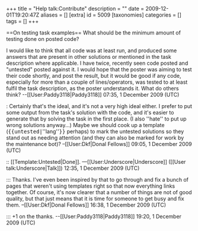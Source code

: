 +++
title = "Help talk:Contribute"
description = ""
date = 2009-12-01T19:20:47Z
aliases = []
[extra]
id = 5009
[taxonomies]
categories = []
tags = []
+++

==On testing task examples==
What should be the minimum amount of testing done on posted code? 

I would like to think that all code was at least run, and produced some answers that are present in other solutions or mentioned in the task description where applicable. I have twice, recently seen code posted and "untested" posted against it. I would hope that the poster was aiming to test their code shortly, and post the result, but it would be good if any code, especially for more than a couple of lines/operators, was tested to at least fulfil the task description, as the poster understands it. What do others think? --[[User:Paddy3118|Paddy3118]] 07:35, 1 December 2009 (UTC)

: Certainly that's the ideal, and it's not a very high ideal either. I prefer to put some output from the task's solution with the code, and it's easier to generate that by solving the task in the first place. (I also ''hate'' to put up wrong solutions anyway...) Maybe we should cook up a template (<tt><nowiki>{{untested|</nowiki></tt>''lang''<tt><nowiki>}}</nowiki></tt> perhaps) to mark the untested solutions so they stand out as needing attention (and they can also be marked for work by the maintenance bot)? –[[User:Dkf|Donal Fellows]] 09:05, 1 December 2009 (UTC)

:: [[Template:Untested|Done]]. —[[User:Underscore|Underscore]] ([[User talk:Underscore|Talk]]) 12:35, 1 December 2009 (UTC)

::: Thanks. I've even been inspired by that to go through and fix a bunch of pages that weren't using templates right so that now everything links together. Of course, it's now clearer that a number of things are not of good quality, but that just means that it is time for someone to get busy and fix them. –[[User:Dkf|Donal Fellows]] 16:38, 1 December 2009 (UTC)

::: +1 on the thanks. --[[User:Paddy3118|Paddy3118]] 19:20, 1 December 2009 (UTC)
